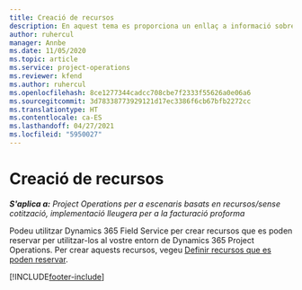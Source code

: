```yaml
---
title: Creació de recursos
description: En aquest tema es proporciona un enllaç a informació sobre la manera de crear recursos que es poden reservar.
author: ruhercul
manager: Annbe
ms.date: 11/05/2020
ms.topic: article
ms.service: project-operations
ms.reviewer: kfend
ms.author: ruhercul
ms.openlocfilehash: 8ce1277344cadcc708cbe7f2333f55626a0e06a6
ms.sourcegitcommit: 3d78338773929121d17ec3386f6cb67bfb2272cc
ms.translationtype: HT
ms.contentlocale: ca-ES
ms.lasthandoff: 04/27/2021
ms.locfileid: "5950027"
---
```

# <a name="create-resources"></a>Creació de recursos

_**S'aplica a:** Project Operations per a escenaris basats en recursos/sense cotització, implementació lleugera per a la facturació proforma_

Podeu utilitzar Dynamics 365 Field Service per crear recursos que es poden reservar per utilitzar-los al vostre entorn de Dynamics 365 Project Operations. Per crear aquests recursos, vegeu [Definir recursos que es poden reservar](/dynamics365/field-service/set-up-bookable-resources).


[!INCLUDE[footer-include](../includes/footer-banner.md)]